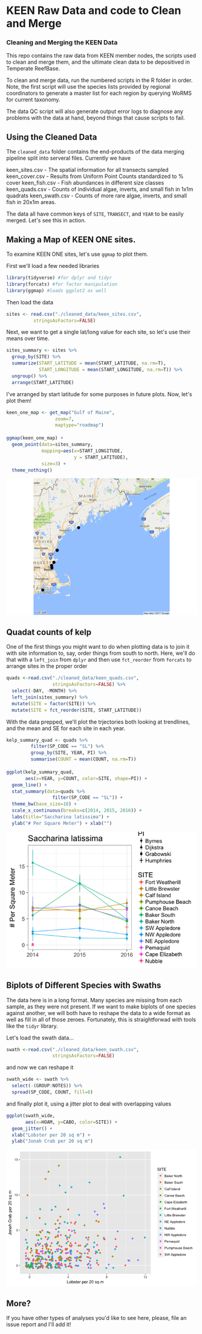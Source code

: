 KEEN Raw Data and code to Clean and Merge
================

### Cleaning and Merging the KEEN Data

This repo contains the raw data from KEEN member nodes, the scripts used to clean and merge them, and the ultimate clean data to be depositived in Temperate ReefBase.

To clean and merge data, run the numbered scripts in the R folder in order. Note, the first script will use the species lists provided by regional coordinators to generate a master list for each region by querying WoRMS for current taxonomy.

The data QC script will also generate output error logs to diagnose any problems with the data at hand, beyond things that cause scripts to fail.

Using the Cleaned Data
----------------------

The `cleaned_data` folder contains the end-products of the data merging pipeline split into serveral files. Currently we have

keen\_sites.csv - The spatial information for all transects sampled
keen\_cover.csv - Results from Uniform Point Counts standardized to % cover
keen\_fish.csv - Fish abundances in different size classes
keen\_quads.csv - Counts of individual algae, inverts, and small fish in 1x1m quadrats
keen\_swath.csv - Counts of more rare algae, inverts, and small fish in 20x1m areas.

The data all have common keys of `SITE`, `TRANSECT`, and `YEAR` to be easily merged. Let's see this in action.

Making a Map of KEEN ONE sites.
-------------------------------

To examine KEEN ONE sites, let's use `ggmap` to plot them.

First we'll load a few needed libraries

``` r
library(tidyverse) #for dplyr and tidyr
library(forcats) #for factor manipulation
library(ggmap) #loads ggplot2 as well
```

Then load the data

``` r
sites <- read.csv("./cleaned_data/keen_sites.csv",
          stringsAsFactors=FALSE) 
```

Next, we want to get a single lat/long value for each site, so let's use their means over time.

``` r
sites_summary <- sites %>%
  group_by(SITE) %>%
  summarize(START_LATITUDE = mean(START_LATITUDE, na.rm=T),
            START_LONGITUDE = mean(START_LONGITUDE, na.rm=T)) %>%
  ungroup() %>% 
  arrange(START_LATITUDE)
```

I've arranged by start latitude for some purposes in future plots. Now, let's plot them!

``` r
keen_one_map <- get_map("Gulf of Maine",
                  zoom=7,
                  maptype="roadmap")

ggmap(keen_one_map) +
  geom_point(data=sites_summary, 
             mapping=aes(x=START_LONGITUDE,
                         y = START_LATITUDE),
             size=3) +
  theme_nothing() 
```

![](Readme_files/figure-markdown_github/ggmap_plot-1.png)

Quadat counts of kelp
---------------------

One of the first things you might want to do when plotting data is to join it with site information to, say, order things from south to north. Here, we'll do that with a `left_join` from `dplyr` and then use `fct_reorder` from `forcats` to arrange sites in the proper order

``` r
quads <-read.csv("./cleaned_data/keen_quads.csv",
                 stringsAsFactors=FALSE) %>% 
  select(-DAY, -MONTH) %>%
  left_join(sites_summary) %>%
  mutate(SITE = factor(SITE)) %>%
  mutate(SITE = fct_reorder(SITE, START_LATITUDE))
```

With the data prepped, we'll plot the trjectories both looking at trendlines, and the mean and SE for each site in each year.

``` r
kelp_summary_quad <- quads %>%
         filter(SP_CODE == "SL") %>%
         group_by(SITE, YEAR, PI) %>%
         summarise(COUNT = mean(COUNT, na.rm=T))

ggplot(kelp_summary_quad,
       aes(x=YEAR, y=COUNT, color=SITE, shape=PI)) +
  geom_line() +
  stat_summary(data=quads %>%
                 filter(SP_CODE == "SL")) +
  theme_bw(base_size=18) +
  scale_x_continuous(breaks=c(2014, 2015, 2016)) +
  labs(title="Saccharina latissima") +
  ylab("# Per Square Meter") + xlab("")
```

![](Readme_files/figure-markdown_github/kelp_plot_quad-1.png)

Biplots of Different Species with Swaths
----------------------------------------

The data here is in a long format. Many species are missing from each sample, as they were not present. If we want to make biplots of one species against another, we will both have to reshape the data to a wide format as well as fill in all of those zeroes. Fortunately, this is straightforwad with tools like the `tidyr` library.

Let's load the swath data...

``` r
swath <-read.csv("./cleaned_data/keen_swath.csv",
                 stringsAsFactors=FALSE) 
```

and now we can reshape it

``` r
swath_wide <- swath %>%
  select(-(GROUP:NOTES)) %>%
  spread(SP_CODE, COUNT, fill=0)
```

and finally plot it, using a jitter plot to deal with overlapping values

``` r
ggplot(swath_wide, 
       aes(x=HOAM, y=CABO, color=SITE)) +
  geom_jitter() +
  xlab("Lobster per 20 sq m") +
  ylab("Jonah Crab per 20 sq m")
```

![](Readme_files/figure-markdown_github/biplot-1.png)

More?
-----

If you have other types of analyses you'd like to see here, please, file an issue report and I'll add it!
